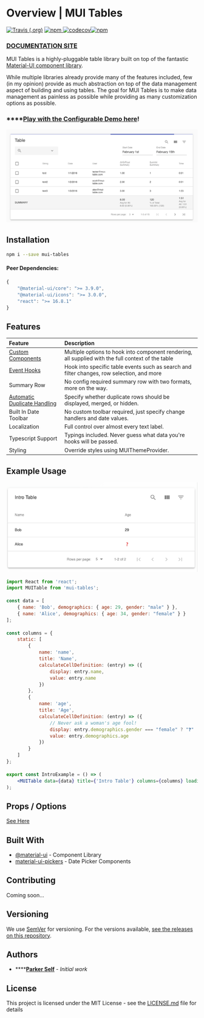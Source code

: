 # Overview \| MUI Tables

[![Travis \(.org\)](https://img.shields.io/travis/parkerself22/mui-tables.svg?logo=travis)](https://travis-ci.org/parkerself22/mui-tables) [![npm](https://img.shields.io/npm/v/mui-tables.svg?color=F94048&label=mui-tables&logo=npm) ](https://www.npmjs.com/package/mui-tables) [![codecov](https://codecov.io/gh/parkerself22/mui-table/branch/master/graph/badge.svg)](https://codecov.io/gh/parkerself22/mui-table)[![npm](https://img.shields.io/npm/dw/mui-tables.svg?logo=npm)](https://www.npmjs.com/package/mui-tables)

### [DOCUMENTATION SITE](https://parkerself.gitbook.io/mui-table/)

MUI Tables is a highly-pluggable table library built on top of the fantastic [Material-UI component library](https://github.com/mui-org/material-ui). 

While multiple libraries already provide many of the features included, few \(in my opinion\) provide as much abstraction on top of the data management aspect of building and using tables. The goal for MUI Tables is to make data management as painless as possible while providing as many customization options as possible.

### \*\*\*\*[**Play with the Configurable Demo here**](https://s3.amazonaws.com/mui-table/index.html)**!**

![Example with Summary, Date Toolbar, Filters, ](docs/.gitbook/assets/image%20%2810%29.png)

## Installation

```bash
npm i --save mui-tables
```

#### Peer Dependencies:

```javascript
{
    "@material-ui/core": ">= 3.9.0",
    "@material-ui/icons": ">= 3.0.0",
    "react": ">= 16.8.1"
}
```

## **Features**

| **Feature** | Description |
| :--- | :--- |
| [Custom Components](docs/features/custom-components.md) | Multiple options to hook into component rendering, all supplied with the full context of the table |
| [Event Hooks](docs/features/event-hooks.md) | Hook into specific table events such as search and filter changes, row selection, and more |
| Summary Row | No config required summary row with two formats, more on the way. |
| [Automatic Duplicate Handling](docs/features/row-merging-and-duplication.md) | Specify whether duplicate rows should be displayed, merged, or hidden. |
| Built In Date Toolbar | No custom toolbar required, just specify change handlers and date values. |
| Localization | Full control over almost every text label. |
| Typescript Support | Typings included. Never guess what data you're hooks will be passed. |
| Styling | Override styles using MUIThemeProvider. |

## Example Usage

![Intro Example](docs/.gitbook/assets/image%20%287%29.png)

```jsx
import React from 'react';
import MUITable from 'mui-tables';

const data = [
    { name: 'Bob', demographics: { age: 29, gender: "male" } },
    { name: 'Alice', demographics: { age: 34, gender: "female" } }
];

const columns = {
    static: [
        {
            name: 'name',
            title: 'Name',
            calculateCellDefinition: (entry) => ({
                display: entry.name,
                value: entry.name
            })
        },
        {
            name: 'age',
            title: 'Age',
            calculateCellDefinition: (entry) => ({
                // Never ask a woman's age fool!
                display: entry.demographics.gender === "female" ? "❓" : entry.demographics.age,
                value: entry.demographics.age
            })
        }
    ]
};

export const IntroExample = () => (
    <MUITable data={data} title={'Intro Table'} columns={columns} loading={false} />
);
```

## Props / Options

[See Here](docs/options/options.md)

## Built With

* [@material-ui](https://material-ui.com) - Component Library
* [material-ui-pickers](https://www.npmjs.com/package/material-ui-pickers) - Date Picker Components

## Contributing

Coming soon...

## Versioning

We use [SemVer](http://semver.org/) for versioning. For the versions available, [see the releases on this repository](https://github.com/parkerself22/mui-tables/releases).

## Authors

* \*\*\*\*[**Parker Self**](https://github.com/parkerself22) - _Initial work_ 

## License

This project is licensed under the MIT License - see the [LICENSE.md](https://github.com/parkerself22/mui-tables/blob/master/LICENSE) file for details

